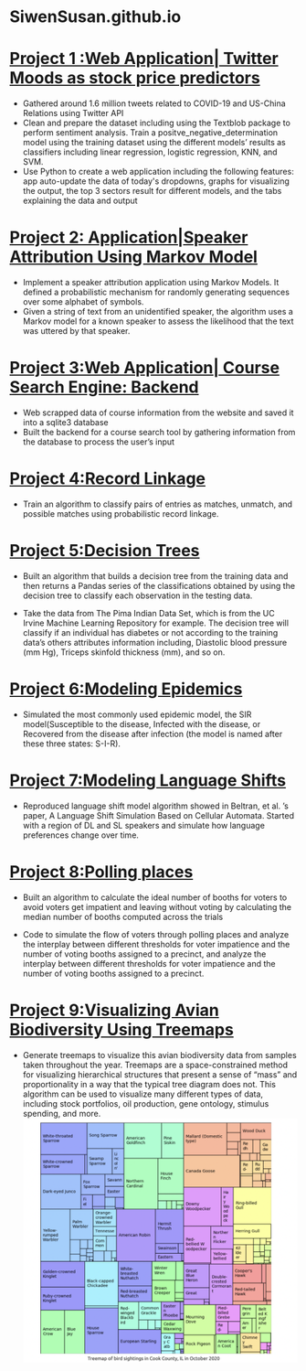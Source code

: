 

# SiwenSusan.github.io

# [Project 1 :Web Application| Twitter Moods as stock price predictors](https://github.com/SiwenSusan/SiwenSusan.github.io/tree/main/Project%201)    

* Gathered around 1.6 million tweets related to COVID-19 and US-China Relations using Twitter API
* Clean and prepare the dataset including using the Textblob package to perform sentiment analysis. Train a positve_negative_determination model using the training dataset using the different models’ results as classifiers including linear regression, logistic regression, KNN, and SVM.
* Use Python to create a web application including the following features: app auto-update the data of today's dropdowns, graphs for visualizing the output, the top 3 sectors result for different models, and the tabs explaining the data and output 

# [Project 2: Application|Speaker Attribution Using Markov Model](https://github.com/SiwenSusan/SiwenSusan.github.io/tree/main/Project%202)
* Implement a speaker attribution application using Markov Models.  It defined a probabilistic mechanism for randomly generating sequences over some alphabet of symbols. 
* Given a string of text from an unidentified speaker, the algorithm uses a Markov model for a known speaker to assess the likelihood that the text was uttered by that speaker.

# [Project 3:Web Application| Course Search Engine: Backend](https://github.com/SiwenSusan/SiwenSusan.github.io/tree/main/Project%203)
* Web scrapped data of course information from the website and saved it into a sqlite3 database
* Built the backend for a course search tool by gathering information from the database to process the user’s input


# [Project 4:Record Linkage](https://github.com/SiwenSusan/SiwenSusan.github.io/tree/main/Project%204)
* Train an algorithm to classify pairs of entries as matches, unmatch, and possible matches using probabilistic record linkage.


# [Project 5:Decision Trees](https://github.com/SiwenSusan/SiwenSusan.github.io/tree/main/Project%205)
* Built an algorithm that builds a decision tree from the training data and then returns a Pandas series of the classifications obtained by using the decision tree to classify each observation in the testing data.

* Take the data from The Pima Indian Data Set, which is from the UC Irvine Machine Learning Repository for example. The decision tree will classify if an individual has diabetes or not according to the training data’s others attributes information including,
Diastolic blood pressure (mm Hg), Triceps skinfold thickness (mm), and so on.


# [Project 6:Modeling Epidemics](https://github.com/SiwenSusan/SiwenSusan.github.io/tree/main/Project%206)
* Simulated the most commonly used epidemic model, the SIR model(Susceptible to the disease, Infected with the disease, or Recovered from the disease after infection (the model is named after these three states: S-I-R). 


# [Project 7:Modeling Language Shifts](https://github.com/SiwenSusan/SiwenSusan.github.io/tree/main/Project%207)
* Reproduced language shift model algorithm showed in Beltran, et al. ’s paper, A Language Shift Simulation Based on Cellular Automata. Started with a region of DL and SL speakers and simulate how language preferences change over time. 

# [Project 8:Polling places](https://github.com/SiwenSusan/SiwenSusan.github.io/tree/main/Project%208)
* Built an algorithm to calculate the ideal number of booths for voters to avoid voters get impatient and leaving without voting by calculating the median number of booths computed across the trials

* Code to simulate the flow of voters through polling places and analyze the interplay between different thresholds for voter impatience and the number of voting booths assigned to a precinct, and analyze the interplay between different thresholds for voter impatience and the number of voting booths assigned to a precinct.


# [Project 9:Visualizing Avian Biodiversity Using Treemaps](https://github.com/SiwenSusan/SiwenSusan.github.io/tree/main/Project%209)
* Generate treemaps to visualize this avian biodiversity data from samples taken throughout the year. Treemaps are a space-constrained method for visualizing hierarchical structures that present a sense of “mass” and proportionality in a way that the typical tree diagram does not. 
This algorithm can be used to visualize many different types of data, including stock portfolios, oil production, gene ontology, stimulus spending, and more. 
![alt text](https://github.com/SiwenSusan/SiwenSusan.github.io/blob/main/Pictures/Treemaps.png)
